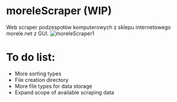 # moreleScraper (WIP)
Web scraper podzespołów komputerowych z sklepu internetowego morele.net z GUI.
![moreleScraper1](https://github.com/mateusz-wojnar/moreleScraper/assets/133541108/c66f7174-0f5f-4573-ac3f-9b4e1415418a)

# To do list:
- More sorting types
- File creation directory
- More file types for data storage
- Expand scope of available scraping data 

